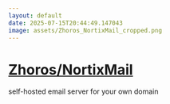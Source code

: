 ```yaml
---
layout: default
date: 2025-07-15T20:44:49.147043
image: assets/Zhoros_NortixMail_cropped.png
---
```


# [Zhoros/NortixMail](https://github.com/Zhoros/NortixMail)

self-hosted email server for your own domain
